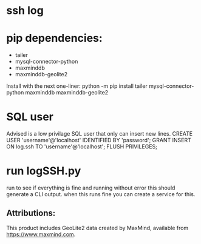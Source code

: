 # ssh log

#  pip dependencies:
- tailer
- mysql-connector-python
- maxminddb
- maxminddb-geolite2

Install with the next one-liner:
python -m pip install tailer mysql-connector-python maxminddb maxminddb-geolite2

#  SQL user
Advised is a low privilage SQL user that only can insert new lines.
CREATE USER 'username'@'localhost' IDENTIFIED BY 'password';
GRANT INSERT ON log.ssh TO 'username'@'localhost';
FLUSH PRIVILEGES;

#  run logSSH.py
run to see if everything is fine and running without error
this should generate a CLI output.
when this runs fine you can create a service for this.

## Attributions:
This product includes GeoLite2 data created by MaxMind, available from
<a href="https://www.maxmind.com">https://www.maxmind.com</a>.
